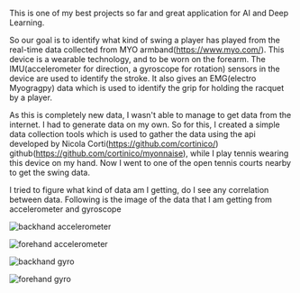 

This is one of my best projects so far and great application for AI and Deep Learning.

So our goal is to identify what kind of swing a player has played from the real-time data collected from MYO armband(https://www.myo.com/). This device is a wearable technology, and to be worn on the forearm. The IMU(accelerometer for direction, a gyroscope for rotation) sensors in the device are used to identify the stroke. It also gives an EMG(electro Myogragpy) data which is used to identify the grip for holding the racquet by a player.

As this is completely new data, I wasn't able to manage to get data from the internet. I had to generate data on my own. So for this, I created a simple data collection tools which is used to gather the data using the api developed by Nicola Corti(https://github.com/cortinico/) github(https://github.com/cortinico/myonnaise), while I play tennis wearing this device on my hand. Now I went to one of the open tennis courts nearby to get the swing data.


I tried to figure what kind of data am I getting, do I see any correlation between data. 
Following is the image of the data that I am getting from accelerometer and gyroscope

![backhand accelerometer](data_analysis/acc-backand.png)

![forehand accelerometer](data_analysis/acc-forhand.png)


![backhand gyro](data_analysis/gyro-topspin-backhand.png)

![forehand gyro](data_analysis/gyro-topspin-forehand.png)

